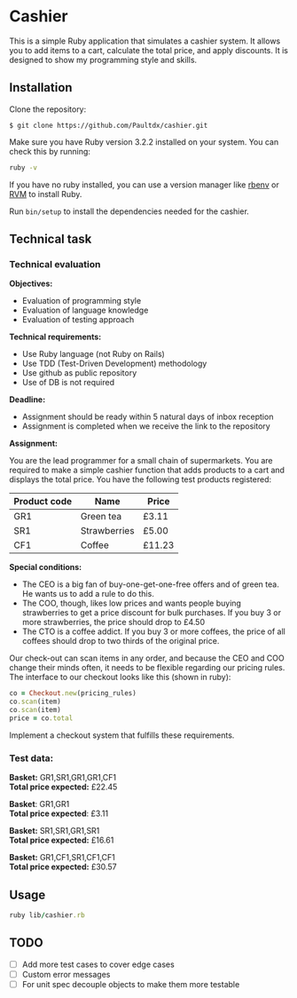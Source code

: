 # Cashier

This is a simple Ruby application that simulates a cashier system. It allows you to add items to a cart, calculate the total price, and apply discounts. It is designed to show my programming style and skills.

## Installation

Clone the repository:

```
$ git clone https://github.com/Paultdx/cashier.git
```

Make sure you have Ruby version 3.2.2 installed on your system. You can check this by running:

```bash
ruby -v
```

If you have no ruby installed, you can use a version manager like [rbenv](https://github.com/rbenv/rbenv) or [RVM](https://rvm.io/) to install Ruby.

Run ```bin/setup``` to install the dependencies needed for the cashier.

## Technical task

### Technical evaluation
**Objectives:**
* Evaluation of programming style
* Evaluation of language knowledge
* Evaluation of testing approach

**Technical requirements:**
* Use Ruby language (not Ruby on Rails)
* Use TDD (Test-Driven Development) methodology
* Use github as public repository
* Use of DB is not required

**Deadline:**
* Assignment should be ready within 5 natural days of inbox reception
* Assignment is completed when we receive the link to the repository

**Assignment:**

You are the lead programmer for a small chain of supermarkets. You are required to make a simple cashier function that adds products to a cart and displays the total price.
You have the following test products registered:

| Product code | Name         | Price | 
|--------------|--------------|-------|
| GR1          | Green tea    | £3.11 |
| SR1          | Strawberries | £5.00 |
| CF1          | Coffee       | £11.23|

**Special conditions:**
* The CEO is a big fan of buy-one-get-one-free offers and of green tea. He wants us to add a rule to do this.
* The COO, though, likes low prices and wants people buying strawberries to get a price discount for bulk purchases. If you buy 3 or more strawberries, the price should drop to £4.50
* The CTO is a coffee addict. If you buy 3 or more coffees, the price of all coffees should drop to two thirds of the original price.

Our check-out can scan items in any order, and because the CEO and COO change their minds often, it needs to be flexible regarding our pricing rules.
The interface to our checkout looks like this (shown in ruby):
```ruby
co = Checkout.new(pricing_rules)
co.scan(item)
co.scan(item)
price = co.total
```

Implement a checkout system that fulfills these requirements.<br>
### Test data:

**Basket:** GR1,SR1,GR1,GR1,CF1<br>
**Total price expected:** £22.45

**Basket**: GR1,GR1<br>
**Total price expected**: £3.11

**Basket:** SR1,SR1,GR1,SR1<br>
**Total price expected:** £16.61

**Basket:** GR1,CF1,SR1,CF1,CF1<br>
**Total price expected:** £30.57

## Usage

```ruby
ruby lib/cashier.rb
```

## TODO

- [ ] Add more test cases to cover edge cases
- [ ] Custom error messages
- [ ] For unit spec decouple objects to make them more testable
